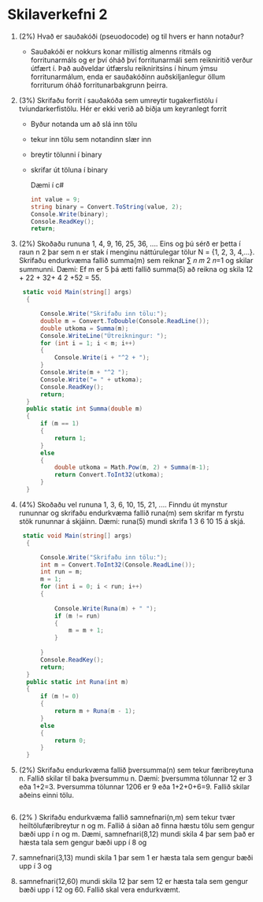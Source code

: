 # Skilaverkefni 2
1. (2%) Hvað er sauðakóði (pseuodocode) og til hvers er hann notaður?

    * Sauðakóði er nokkurs konar millistig almenns ritmáls og forritunarmáls og er því óháð því forritunarmáli sem reikniritið verður útfært í. Það auðveldar útfærslu reikniritsins í hinum ýmsu forritunarmálum, enda er sauðakóðinn auðskiljanlegur öllum forriturum óháð forritunarbakgrunn þeirra.
    
2. (3%) Skrifaðu forrit í sauðakóða sem umreytir tugakerfistölu í tvíundarkerfistölu. Hér er ekki
verið að biðja um keyranlegt forrit

    * Byður notanda um að slá inn tölu
    
    * tekur inn tölu sem notandinn slær inn
      
    * breytir tölunni í binary
      
    * skrifar út töluna í binary
    
      Dæmi í c#
      
      ```c#
      int value = 9;
      string binary = Convert.ToString(value, 2);
      Console.Write(binary);
      Console.ReadKey();
      return;
      ```
3. (2%) Skoðaðu rununa 1, 4, 9, 16, 25, 36, .... Eins og þú sérð er þetta í raun n
2 þar sem n er stak
í menginu náttúrulegar tölur N = {1, 2, 3, 4,...}. Skrifaðu endurkvæma fallið summa(m) sem
reiknar ∑ 𝑛
𝑚 2
𝑛=1
og skilar summunni. Dæmi: Ef m er 5 þá ætti fallið summa(5) að reikna og
skila 12 + 22 + 32+ 4
2 +52 = 55.

      ```c#
       static void Main(string[] args)
        {

            Console.Write("Skrifaðu inn tölu:");
            double m = Convert.ToDouble(Console.ReadLine());
            double utkoma = Summa(m);
            Console.WriteLine("Útreikningur: ");
            for (int i = 1; i < m; i++)
            {
                Console.Write(i + "^2 + ");
            }
            Console.Write(m + "^2 ");
            Console.Write("= " + utkoma);
            Console.ReadKey();
            return;
        }
        public static int Summa(double m)
        {
            if (m == 1)
            {
                return 1;
            }
            else
            {
                double utkoma = Math.Pow(m, 2) + Summa(m-1);
                return Convert.ToInt32(utkoma);
            }
        }
      ```

4. (4%) Skoðaðu vel rununa 1, 3, 6, 10, 15, 21, .... Finndu út mynstur rununnar og skrifaðu
endurkvæma fallið runa(m) sem skrifar m fyrstu stök rununnar á skjáinn. Dæmi: runa(5)
mundi skrifa 1 3 6 10 15 á skjá.

      ```c#
       static void Main(string[] args)
        {

            Console.Write("Skrifaðu inn tölu:");
            int m = Convert.ToInt32(Console.ReadLine());
            int run = m;
            m = 1;
            for (int i = 0; i < run; i++)
            {
                
                Console.Write(Runa(m) + " ");
                if (m != run)
                {
                    m = m + 1;
                }
                
            }
            Console.ReadKey();
            return;
        }
        public static int Runa(int m)
        {
            if (m != 0)
            {
                return m + Runa(m - 1);
            }
            else
            {
                return 0;
            }
        }
      ```

5. (2%) Skrifaðu endurkvæma fallið þversumma(n) sem tekur færibreytuna n. Fallið skilar til
baka þversummu n. Dæmi: þversumma tölunnar 12 er 3 eða 1+2=3. Þversumma tölunnar
1206 er 9 eða 1+2+0+6=9. Fallið skilar aðeins einni tölu.

      ```c#

      ```

6. (2% ) Skrifaðu endurkvæma fallið samnefnari(n,m) sem tekur tvær heiltölufæribreytur n og
m. Fallið á siðan að finna hæstu tölu sem gengur bæði upp í n og m. Dæmi,
samnefnari(8,12) mundi skila 4 þar sem það er hæsta tala sem gengur bæði upp í 8 og
12. samnefnari(3,13) mundi skila 1 þar sem 1 er hæsta tala sem gengur bæði upp í 3 og
13. samnefnari(12,60) mundi skila 12 þar sem 12 er hæsta tala sem gengur bæði upp í 12
og 60. Fallið skal vera endurkvæmt. 
